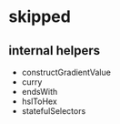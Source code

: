 # skipped

## internal helpers
- constructGradientValue
- curry
- endsWith
- hslToHex
- statefulSelectors


